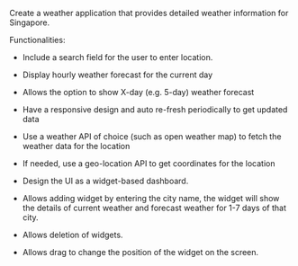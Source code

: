 
Create a weather application that provides detailed weather information for Singapore.

Functionalities:

* Include a search field for the user to enter location.

* Display hourly weather forecast for the current day

* Allows the option to show X-day (e.g. 5-day) weather forecast

* Have a responsive design and auto re-fresh periodically to get updated data

* Use a weather API of choice (such as open weather map) to fetch the weather data for the location

* If needed, use a geo-location API to get coordinates for the location

* Design the UI as a widget-based dashboard.

* Allows adding widget by entering the city name, the widget will show the details of current weather and forecast weather for 1-7 days of that city.

* Allows deletion of widgets.

* Allows drag to change the position of the widget on the screen.